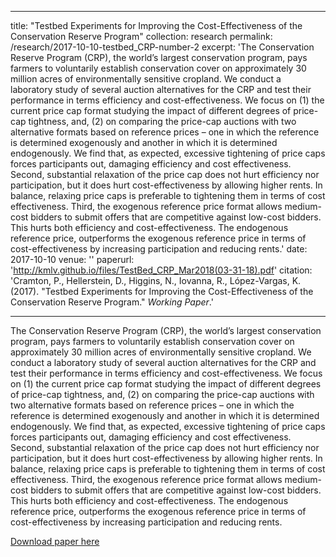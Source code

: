 ---
title: "Testbed Experiments for Improving the Cost-Effectiveness of the Conservation Reserve Program"
collection: research
permalink: /research/2017-10-10-testbed_CRP-number-2
excerpt: 'The Conservation Reserve Program (CRP), the world’s largest conservation program, pays farmers to voluntarily establish conservation cover on approximately 30 million acres of environmentally sensitive cropland. We conduct a laboratory study of several auction alternatives for the CRP and test their performance in terms efficiency and cost-effectiveness. We focus on (1) the current price cap format studying the impact of different degrees of price-cap tightness, and, (2) on comparing the price-cap auctions with two alternative formats based on reference prices – one in which the reference is determined exogenously and another in which it is determined endogenously. We find that, as expected, excessive tightening of price caps forces participants out, damaging efficiency and cost effectiveness. Second, substantial relaxation of the price cap does not hurt efficiency nor participation, but it does hurt cost-effectiveness by allowing higher rents. In balance, relaxing price caps is preferable to tightening them in terms of cost effectiveness. Third, the exogenous reference price format allows medium-cost bidders to submit offers that are competitive against low-cost bidders. This hurts both efficiency and cost-effectiveness. The endogenous reference price, outperforms the exogenous reference price in terms of cost-effectiveness by increasing participation and reducing rents.'
date: 2017-10-10
venue: ''
paperurl: 'http://kmlv.github.io/files/TestBed_CRP_Mar2018(03-31-18).pdf'
citation: 'Cramton, P., Hellerstein, D., Higgins, N., Iovanna, R., López-Vargas, K. (2017). &quot;Testbed Experiments for Improving the Cost-Effectiveness of the Conservation Reserve Program.&quot; <i>Working Paper</i>.'

------

The Conservation Reserve Program (CRP), the world’s largest conservation program, pays farmers to voluntarily establish conservation cover on approximately 30 million acres of environmentally sensitive cropland. We conduct a laboratory study of several auction alternatives for the CRP and test their performance in terms efficiency and cost-effectiveness. We focus on (1) the current price cap format studying the impact of different degrees of price-cap tightness, and, (2) on comparing the price-cap auctions with two alternative formats based on reference prices – one in which the reference is determined exogenously and another in which it is determined endogenously. We find that, as expected, excessive tightening of price caps forces participants out, damaging efficiency and cost effectiveness. Second, substantial relaxation of the price cap does not hurt efficiency nor participation, but it does hurt cost-effectiveness by allowing higher rents. In balance, relaxing price caps is preferable to tightening them in terms of cost effectiveness. Third, the exogenous reference price format allows medium-cost bidders to submit offers that are competitive against low-cost bidders. This hurts both efficiency and cost-effectiveness. The endogenous reference price, outperforms the exogenous reference price in terms of cost-effectiveness by increasing participation and reducing rents.

[Download paper here](http://kmlv.github.io/files/TestBed_CRP_Mar2018(03-31-18).pdf)

<!-- Recommended citation: Your Name, You. (2010). "Paper Title Number 2." <i>Journal 1</i>. 1(2). -->



